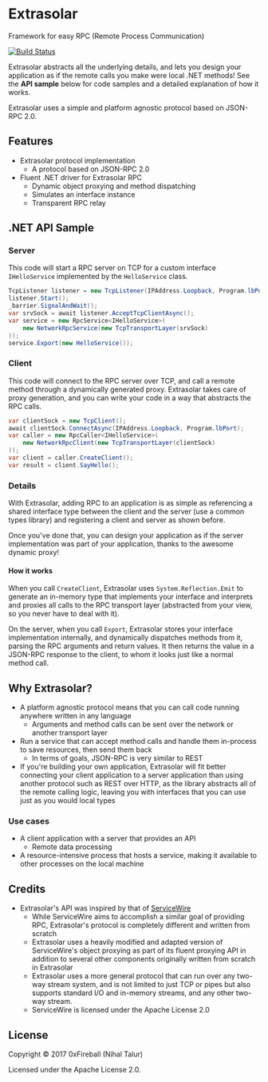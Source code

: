 
# Extrasolar

Framework for easy RPC (Remote Process Communication)

[![Build Status](https://travis-ci.org/0xFireball/Extrasolar.svg?branch=master)](https://travis-ci.org/0xFireball/Extrasolar)

Extrasolar abstracts all the underlying details, and lets you
design your application as if the remote calls you make were local
.NET methods! See the **API sample** below for code samples and a detailed
explanation of how it works.

Extrasolar uses a simple and platform agnostic protocol
based on JSON-RPC 2.0.

## Features

- Extrasolar protocol implementation
  - A protocol based on JSON-RPC 2.0
- Fluent .NET driver for Extrasolar RPC
  - Dynamic object proxying and method dispatching
  - Simulates an interface instance
  - Transparent RPC relay

## .NET API Sample

### Server

This code will start a RPC server on TCP for a custom interface `IHelloService` implemented by the `HelloService` class.

```csharp
TcpListener listener = new TcpListener(IPAddress.Loopback, Program.lbPort);
listener.Start();
_barrier.SignalAndWait();
var srvSock = await listener.AcceptTcpClientAsync();
var service = new RpcService<IHelloService>(
    new NetworkRpcService(new TcpTransportLayer(srvSock)
));
service.Export(new HelloService());
```

### Client

This code will connect to the RPC server over TCP, and call a remote method through a dynamically generated proxy. Extrasolar takes care of proxy generation, and you can
write your code in a way that abstracts the RPC calls.

```csharp
var clientSock = new TcpClient();
await clientSock.ConnectAsync(IPAddress.Loopback, Program.lbPort);
var caller = new RpcCaller<IHelloService>(
    new NetworkRpcClient(new TcpTransportLayer(clientSock)
));
var client = caller.CreateClient();
var result = client.SayHello();
```

### Details

With Extrasolar, adding RPC to an application is as simple as referencing a shared
interface type between the client and the server (use a common types library) and
registering a client and server as shown before.

Once you've done that, you can design your application as if the server
implementation was part of your application, thanks to the awesome dynamic proxy!

#### How it works

When you call `CreateClient`, Extrasolar uses `System.Reflection.Emit` to generate
an in-memory type that implements your interface and interprets and proxies
all calls to the RPC transport layer (abstracted from your view, so you never have to deal with it).

On the server, when you call `Export`, Extrasolar stores your interface implementation
internally, and dynamically dispatches methods from it, parsing the RPC arguments and return
values. It then returns the value in a JSON-RPC response to the client, to whom it looks just
like a normal method call.

## Why Extrasolar?

- A platform agnostic protocol means that you can call
  code running anywhere written in any language
  - Arguments and method calls can be sent
    over the network or another transport layer
- Run a service that can accept method calls
  and handle them in-process to save resources, then
  send them back
  - In terms of goals, JSON-RPC is very similar to REST
- If you're building your own application, Extrasolar will
  fit better connecting your client application to a server application
  than using another protocol such as REST over HTTP, as the library abstracts
  all of the remote calling logic, leaving you with interfaces that you can
  use just as you would local types

### Use cases

- A client application with a server that provides an API
  - Remote data processing
- A resource-intensive process that hosts a service, making it
  available to other processes on the local machine


## Credits

- Extrasolar's API was inspired by that of [ServiceWire](https://github.com/tylerjensen/ServiceWire)
  - While ServiceWire aims to accomplish a similar goal of providing RPC,
    Extrasolar's protocol is completely different and written from scratch
  - Extrasolar uses a heavily modified and adapted version of ServiceWire's object proxying
    as part of its fluent proxying API in addition to several other components originally written
    from scratch in Extrasolar
  - Extrasolar uses a more general protocol that can run over any two-way stream system,
    and is not limited to just TCP or pipes but also supports standard I/O and in-memory
    streams, and any other two-way stream.
  - ServiceWire is licensed under the Apache License 2.0

## License

Copyright &copy; 2017 0xFireball (Nihal Talur)

Licensed under the Apache License 2.0.